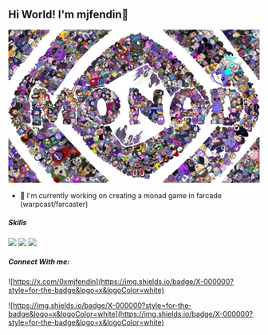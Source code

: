 ## Hi World! I'm mjfendin👋

![MJF ENDIN](img/monad.jpg)

<!--
**mjfendin/mjfendin** is a ✨ _special_ ✨ repository because its `README.md` (this file) appears on your GitHub profile.

Here are some ideas to get you started:

- 🔭 I’m currently working on ...
- 🌱 I’m currently learning ...
- 👯 I’m looking to collaborate on ...
- 🤔 I’m looking for help with ...
- 💬 Ask me about ...
- 📫 How to reach me: ...
- 😄 Pronouns: ...
- ⚡ Fun fact: ...
-->

- 🔭 I'm currently working on creating a monad game in farcade (warpcast/farcaster)

##### Skills
<img src="https://img.shields.io/badge/Python-FFD43B?style=for-the-badge&logo=python&logoColor=blue" /> <img src="https://img.shields.io/badge/JavaScript-323330?style=for-the-badge&logo=javascript&logoColor=F7DF1E" /> <img src="https://img.shields.io/badge/C%2B%2B-00599C?style=for-the-badge&logo=c%2B%2B&logoColor=white" />


##### Connect With me:
![https://x.com/0xmjfendin](https://img.shields.io/badge/X-000000?style=for-the-badge&logo=x&logoColor=white)

![https://img.shields.io/badge/X-000000?style=for-the-badge&logo=x&logoColor=white](https://img.shields.io/badge/X-000000?style=for-the-badge&logo=x&logoColor=white)
